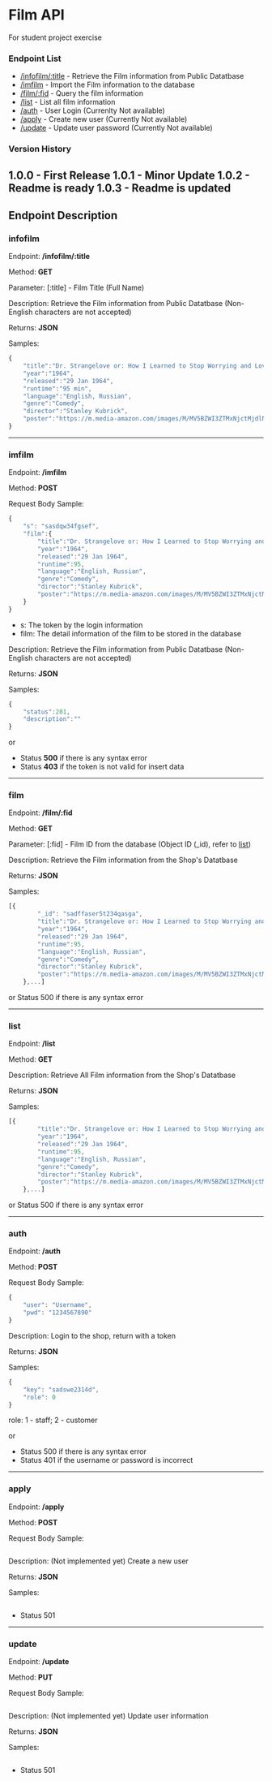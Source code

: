 # Film API 
For student project exercise

### Endpoint List
- [/infofilm/:title](#infofilm) - Retrieve the Film information from Public Datatbase
- [/imfilm](#imfilm) - Import the Film information to the database
- [/film/:fid](#film) - Query the film information
- [/list](#list) - List all film information
- [/auth](#auth) - User Login (Currenlty Not available)
- [/apply](#apply) - Create new user (Currently Not available)
- [/update](#update) - Update user password (Currently Not available)

### Version History
1.0.0 - First Release 
1.0.1 - Minor Update
1.0.2 - Readme is ready
1.0.3 - Readme is updated
---

## Endpoint Description
### **infofilm**
Endpoint: **/infofilm/:title**

Method:  **GET**

Parameter: [:title] - Film Title (Full Name)

Description: Retrieve the Film information from Public Datatbase (Non-English characters are not accepted)

Returns: **JSON**

Samples: 
```javascript
{
    "title":"Dr. Strangelove or: How I Learned to Stop Worrying and Love the Bomb",
    "year":"1964",
    "released":"29 Jan 1964",
    "runtime":"95 min",
    "language":"English, Russian",
    "genre":"Comedy",
    "director":"Stanley Kubrick",
    "poster":"https://m.media-amazon.com/images/M/MV5BZWI3ZTMxNjctMjdlNS00NmUwLWFiM2YtZDUyY2I3N2MxYTE0XkEyXkFqcGdeQXVyNzkwMjQ5NzM@._V1_SX300.jpg"
}
```

---

### **imfilm**
Endpoint: **/imfilm**

Method:  **POST**

Request Body Sample: 
```javascript
{
    "s": "sasdqw34fgsef",
    "film":{
        "title":"Dr. Strangelove or: How I Learned to Stop Worrying and Love the Bomb",
        "year":"1964",
        "released":"29 Jan 1964",
        "runtime":95,
        "language":"English, Russian",
        "genre":"Comedy",
        "director":"Stanley Kubrick",
        "poster":"https://m.media-amazon.com/images/M/MV5BZWI3ZTMxNjctMjdlNS00NmUwLWFiM2YtZDUyY2I3N2MxYTE0XkEyXkFqcGdeQXVyNzkwMjQ5NzM@._V1_SX300.jpg"
    }
}
```
- s: The token by the login information
- film: The detail information of the film to be stored in the database

Description: Retrieve the Film information from Public Datatbase (Non-English characters are not accepted)

Returns: **JSON**

Samples: 
```javascript
{
    "status":201,
    "description":""
}
```
or 

* Status **500** if there is any syntax error
* Status **403** if the token is not valid for insert data

---

### **film**
Endpoint: **/film/:fid**

Method:  **GET**

Parameter: [:fid] - Film ID from the database (Object ID (_id), refer to [list](#list))

Description: Retrieve the Film information from the Shop's Datatbase 

Returns: **JSON**

Samples: 
```javascript
[{
        "_id": "sadffaser5t234qasga",
        "title":"Dr. Strangelove or: How I Learned to Stop Worrying and Love the Bomb",
        "year":"1964",
        "released":"29 Jan 1964",
        "runtime":95,
        "language":"English, Russian",
        "genre":"Comedy",
        "director":"Stanley Kubrick",
        "poster":"https://m.media-amazon.com/images/M/MV5BZWI3ZTMxNjctMjdlNS00NmUwLWFiM2YtZDUyY2I3N2MxYTE0XkEyXkFqcGdeQXVyNzkwMjQ5NzM@._V1_SX300.jpg"
    },...]
```
or Status 500 if there is any syntax error


---

### **list**
Endpoint: **/list**

Method:  **GET**

Description: Retrieve All Film information from the Shop's Datatbase 

Returns: **JSON**

Samples: 
```javascript
[{
        "title":"Dr. Strangelove or: How I Learned to Stop Worrying and Love the Bomb",
        "year":"1964",
        "released":"29 Jan 1964",
        "runtime":95,
        "language":"English, Russian",
        "genre":"Comedy",
        "director":"Stanley Kubrick",
        "poster":"https://m.media-amazon.com/images/M/MV5BZWI3ZTMxNjctMjdlNS00NmUwLWFiM2YtZDUyY2I3N2MxYTE0XkEyXkFqcGdeQXVyNzkwMjQ5NzM@._V1_SX300.jpg"
    },...]
```
or Status 500 if there is any syntax error

---

### **auth**
Endpoint: **/auth**

Method:  **POST**

Request Body Sample: 
```javascript
{
    "user": "Username",
    "pwd": "1234567890"
}
```

Description: Login to the shop, return with a token 

Returns: **JSON**

Samples: 
```javascript
{
    "key": "sadswe2314d",
    "role": 0
}
```
role: 1 - staff; 2 - customer

or 
* Status 500 if there is any syntax error
* Status 401 if the username or password is incorrect

---

### **apply**
Endpoint: **/apply**

Method:  **POST**

Request Body Sample: 
```javascript
```

Description: (Not implemented yet) Create a new user

Returns: **JSON**

Samples: 
```javascript
```


* Status 501 

---

### **update**
Endpoint: **/update**

Method:  **PUT**

Request Body Sample: 
```javascript
```

Description: (Not implemented yet) Update user information

Returns: **JSON**

Samples: 
```javascript
```


* Status 501 

